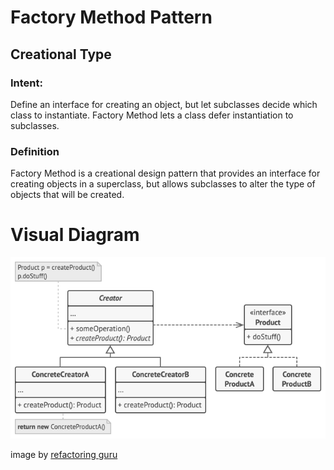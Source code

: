 # Factory Method Pattern

## Creational Type  

### Intent:
Define an interface for creating an object, but let subclasses decide which class to
instantiate. Factory Method lets a class defer instantiation to subclasses.

### Definition
Factory Method is a creational design pattern that provides
an interface for creating objects in a superclass, but allows
subclasses to alter the type of objects that will be created.


# Visual Diagram
![Visual Diagram Prototype Pattern](img/factory-method.png)

image by [refactoring guru](https://refactoring.guru)
